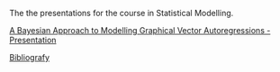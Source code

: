 
<!-- README.md is generated from README.Rmd. Please edit that file -->
<!-- https://marcozanotti.github.io/election-forecasting-review/ -->

The the presentations for the course in Statistical Modelling.

[A Bayesian Approach to Modelling Graphical Vector Autoregressions -
Presentation](https://marcozanotti.github.io/statistical-modeling-review/presentation/stat-mod1.pdf)

[Bibliografy](https://github.com/marcozanotti/statistical-modeling-review/tree/main/material)
